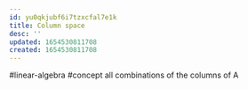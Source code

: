 ```yaml
---
id: yu0qkjubf6i7tzxcfal7e1k
title: Column space
desc: ''
updated: 1654530811708
created: 1654530811708
---
```

#linear-algebra #concept
all combinations of the columns of A
